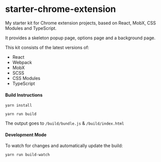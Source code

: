 # starter-chrome-extension
My starter kit for Chrome extension projects, based on React, MobX, CSS Modules and TypeScript.

It provides a skeleton popup page, options page and a background page.

This kit consists of the latest versions of:
* React
* Webpack
* MobX
* SCSS
* CSS Modules
* TypeScript

#### Build Instructions

`yarn install`

`yarn run build`

The output goes to `/build/bundle.js` & `/build/index.html`

#### Development Mode

To watch for changes and automatically update the build: 

`yarn run build-watch`
